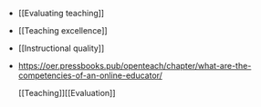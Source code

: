 - [[Evaluating teaching]]
- [[Teaching excellence]]
- [[Instructional quality]]
- https://oer.pressbooks.pub/openteach/chapter/what-are-the-competencies-of-an-online-educator/
  
  [[Teaching]][[Evaluation]]